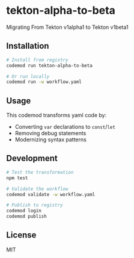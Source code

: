 # tekton-alpha-to-beta

Migrating From Tekton v1alpha1 to Tekton v1beta1 

## Installation

```bash
# Install from registry
codemod run tekton-alpha-to-beta

# Or run locally
codemod run -w workflow.yaml
```

## Usage

This codemod transforms yaml code by:

- Converting `var` declarations to `const`/`let`
- Removing debug statements
- Modernizing syntax patterns

## Development

```bash
# Test the transformation
npm test

# Validate the workflow
codemod validate -w workflow.yaml

# Publish to registry
codemod login
codemod publish
```

## License

MIT 